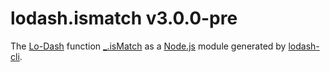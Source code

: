 # lodash.ismatch v3.0.0-pre

The [Lo-Dash](https://lodash.com/) function [_.isMatch](http://lodash.com/docs#isMatch) as a [Node.js](http://nodejs.org/) module generated by [lodash-cli](https://www.npmjs.com/package/lodash-cli).
